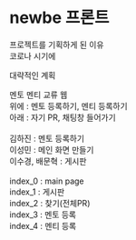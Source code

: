 # newbe 프론트

프로젝트를 기획하게 된 이유<br>
코로나 시기에 

대략적인 계획

멘토 멘티 교류 웹<br>
위에 : 멘토 등록하기, 멘티 등록하기<br>
아래 : 자기 PR, 채팅창 들어가기
<br><br>
김하진 : 멘토 등록하기<br>
이성민 : 메인 화면 만들기<br>
이수경, 배문혁 : 게시판<br>
<br>
index_0 : main page<br>
index_1 : 게시판<br>
index_2 : 찾기(전체PR)<br>
index_3 : 멘토 등록<br>
index_4 : 멘티 등록<br>
